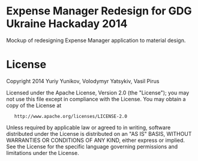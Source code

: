 Expense Manager Redesign for GDG Ukraine Hackaday 2014
=====================

Mockup of redesigning Expense Manager application to material design.

License
=================

   Copyright 2014 Yuriy Yunikov, Volodymyr Yatsykiv, Vasil Pirus

   Licensed under the Apache License, Version 2.0 (the "License");
   you may not use this file except in compliance with the License.
   You may obtain a copy of the License at

       http://www.apache.org/licenses/LICENSE-2.0

   Unless required by applicable law or agreed to in writing, software
   distributed under the License is distributed on an "AS IS" BASIS,
   WITHOUT WARRANTIES OR CONDITIONS OF ANY KIND, either express or implied.
   See the License for the specific language governing permissions and
   limitations under the License.